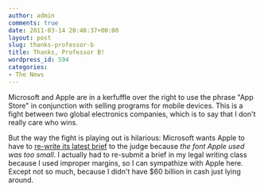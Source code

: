 ```yaml
---
author: admin
comments: true
date: 2011-03-14 20:48:37+00:00
layout: post
slug: thanks-professor-b
title: Thanks, Professor B!
wordpress_id: 594
categories:
- The News
---
```


Microsoft and Apple are in a kerfuffle over the right to use the phrase "App Store" in conjunction with selling programs for mobile devices. This is a fight between two global electronics companies, which is to say that I don't really care who wins.

But the way the fight is playing out is hilarious: Microsoft wants Apple to have to [re-write its latest brief](http://www.geekwire.com/2011/microsoft-seeks-toss-apple-app-store-font-big) to the judge because _the font Apple used was too small_. I actually had to re-submit a brief in my legal writing class because I used improper margins, so I can sympathize with Apple here. Except not so much, because I didn't have $60 billion in cash just lying around.
